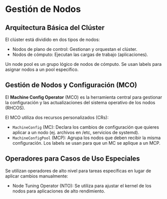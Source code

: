 # Gestión de Nodos

## Arquitectura Básica del Clúster
El clúster está dividido en dos tipos de nodos:
- Nodos de plano de control: Gestionan y orquestan el clúster.
- Nodos de cómputo: Ejecutan las cargas de trabajo (aplicaciones).

Un node pool es un grupo lógico de nodos de cómputo. Se usan labels para asignar nodos a un pool específico.

## Gestión de Nodos y Configuración (MCO)
El **Machine Config Operator** (MCO) es la herramienta central para gestionar la configuración y las actualizaciones del sistema operativo de los nodos (RHCOS).

El MCO utiliza dos recursos personalizados (CRs):
- `MachineConfig` (MC): Declara los cambios de configuración que quieres aplicar a un nodo (ej. archivos en /etc, servicios de systemd).
- `MachineConfigPool` (MCP): Agrupa los nodos que deben recibir la misma configuración. Los labels se usan para que un MC se aplique a un MCP.

## Operadores para Casos de Uso Especiales
Se utilizan operadores de alto nivel para tareas específicas en lugar de aplicar cambios manualmente:
- Node Tuning Operator (NTO): Se utiliza para ajustar el kernel de los nodos para aplicaciones de alto rendimiento.